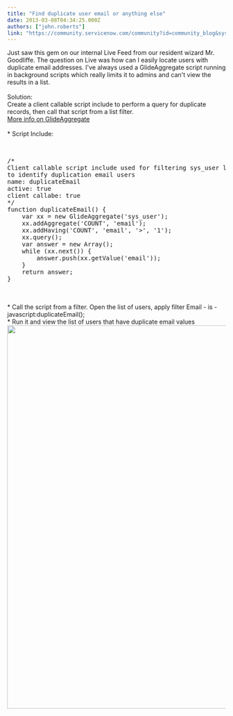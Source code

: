 ```yaml
---
title: "Find duplicate user email or anything else"
date: 2013-03-08T04:34:25.000Z
authors: ["john.roberts"]
link: "https://community.servicenow.com/community?id=community_blog&sys_id=4a5da629dbd0dbc01dcaf3231f96192e"
---
```

<p>Just saw this gem on our internal Live Feed from our resident wizard Mr. Goodliffe. The question on Live was how can I easily locate users with duplicate email addresses. I've always used a GlideAggregate script running in background scripts which really limits it to admins and can't view the results in a list.<br /><!--break--><br />Solution:<br />Create a client callable script include to perform a query for duplicate records, then call that script from a list filter.<br /><a title="ki.servicenow.com/index.php?title=GlideAggregate" href="http://wiki.servicenow.com/index.php?title=GlideAggregate">More info on GlideAggregate</a><br /><br />* Script Include:<br /><pre __default_attr="plain" __jive_macro_name="code" class="jive_text_macro jive_macro_code"><br /><br />/*<br />Client callable script include used for filtering sys_user lists<br />to identify duplication email users<br />name: duplicateEmail<br />active: true<br />client callabe: true<br />*/<br />function duplicateEmail() {<br />    var xx = new GlideAggregate('sys_user');<br />    xx.addAggregate('COUNT', 'email');<br />    xx.addHaving('COUNT', 'email', '&gt;', '1');<br />    xx.query();<br />    var answer = new Array();<br />    while (xx.next()) {<br />        answer.push(xx.getValue('email'));<br />    }<br />    return answer;<br />}</pre><br /><br />* Call the script from a filter. Open the list of users, apply filter Email - is - javascript:duplicateEmail();<br />* Run it and view the list of users that have duplicate email values<br /><img  alt="" class="jive-image" src="044a9c0edb581f048c8ef4621f96193d.iix" style="width: 883px; height: auto;" /></p>